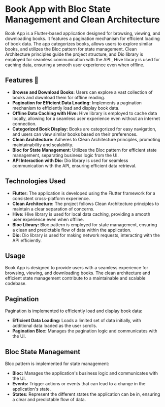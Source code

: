 # Book App with Bloc State Management and Clean Architecture

Book App is a Flutter-based application designed for browsing, viewing, and downloading books. It features a pagination mechanism for efficient loading of book data. The app categorizes books, allows users to explore similar books, and utilizes the Bloc pattern for state management. Clean Architecture principles guide the project structure, and Dio library is employed for seamless communication with the API , Hive library is used for caching data, ensuring a smooth user experience even when offline.

## Features 🎯

- **Browse and Download Books:** Users can explore a vast collection of books and download them for offline reading.
- **Pagination for Efficient Data Loading:** Implements a pagination mechanism to efficiently load and display book data.
- **Offline Data Caching with Hive:** Hive library is employed to cache data locally, allowing for a seamless user experience even without an internet connection.
- **Categorized Book Display:** Books are categorized for easy navigation, and users can view similar books based on their preferences.
- **Clean Architecture:** Adheres to Clean Architecture principles, promoting maintainability and scalability.
- **Bloc for State Management:** Utilizes the Bloc pattern for efficient state management, separating business logic from the UI.
- **API Interaction with Dio:** Dio library is used for seamless communication with the API, ensuring efficient data retrieval.

## Technologies Used

- **Flutter:** The application is developed using the Flutter framework for a consistent cross-platform experience.
- **Clean Architecture:** The project follows Clean Architecture principles to maintain a clear separation of concerns.
- **Hive:** Hive library is used for local data caching, providing a smooth user experience even when offline.
- **Bloc Library:** Bloc pattern is employed for state management, ensuring a clean and predictable flow of data within the application.
- **Dio:** Dio library is used for making network requests, interacting with the API efficiently.

## Usage

Book App is designed to provide users with a seamless experience for browsing, viewing, and downloading books. The clean architecture and efficient state management contribute to a maintainable and scalable codebase.

## Pagination

Pagination is implemented to efficiently load and display book data:

- **Efficient Data Loading:** Loads a limited set of data initially, with additional data loaded as the user scrolls.
- **Pagination Bloc:** Manages the pagination logic and communicates with the UI.

## Bloc State Management

Bloc pattern is implemented for state management:

- **Bloc:** Manages the application's business logic and communicates with the UI.
- **Events:** Trigger actions or events that can lead to a change in the application's state.
- **States:** Represent the different states the application can be in, ensuring a clear and predictable flow of data.
